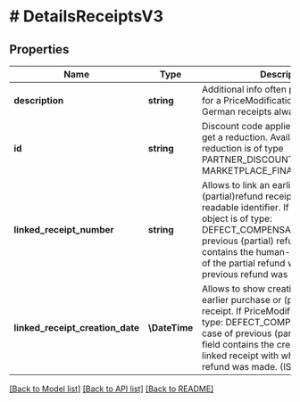 # # DetailsReceiptsV3

## Properties

Name | Type | Description | Notes
------------ | ------------- | ------------- | -------------
**description** | **string** | Additional info often printed on the pdf for a PriceModification object (on German receipts always in German) |
**id** | **string** | Discount code applied to the order to get a reduction. Available when reduction is of type PARTNER_DISCOUNT or MARKETPLACE_FINANCED_DISCOUNT | [optional]
**linked_receipt_number** | **string** | Allows to link an earlier purchase or (partial)refund receipt by human-readable identifier.  If PriceModification object is of type: DEFECT_COMPENSATION: In case of previous (partial) refunds this field contains the human-readable identifier of the partial refund with which the previous refund was made | [optional]
**linked_receipt_creation_date** | **\DateTime** | Allows to show creation date of linked earlier purchase or (partial)refund receipt.  If PriceModification object is of type: DEFECT_COMPENSATION: In case of previous (partial) refunds this field contains the creation date of linked receipt with which the previous refund was made. (ISO-8601 format) | [optional]

[[Back to Model list]](../../README.md#models) [[Back to API list]](../../README.md#endpoints) [[Back to README]](../../README.md)
